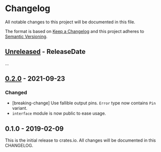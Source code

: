 # Changelog

All notable changes to this project will be documented in this file.

The format is based on [Keep a Changelog](http://keepachangelog.com/en/1.0.0/)
and this project adheres to [Semantic Versioning](http://semver.org/spec/v2.0.0.html).

<!-- next-header -->
## [Unreleased] - ReleaseDate

...

## [0.2.0] - 2021-09-23

### Changed
- [breaking-change] Use fallible output pins. `Error` type now contains `Pin` variant.
- `interface` module is now public to ease usage.

## 0.1.0 - 2019-02-09

This is the initial release to crates.io. All changes will be documented in
this CHANGELOG.

<!-- next-url -->
[Unreleased]: https://github.com/eldruin/mcp4x-rs/compare/v0.2.0...HEAD
[0.2.0]: https://github.com/eldruin/mcp4x-rs/compare/v0.1.0...v0.2.0